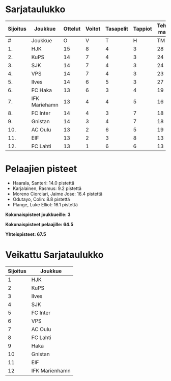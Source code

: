 # Sarjataulukko
| Sijoitus | Joukkue | Ottelut | Voitot | Tasapelit | Tappiot | Tehdyt maalit | Päästetyt maalit | Maaliero | Syötöt |
|----------|---------|---------|--------|-----------|---------|----------------|-------------------|----------|-------|
|# | Joukkue | O | V | T | H | TM | PM | ME | S | L | L% | R | KK | PK | PA | P|
|1. | HJK | 15 | 8 | 4 | 3 | 28 | 15 | 13 | 22 | 190 | 14,74 | 162 | 27 | 1 | 21 | 28|
|2. | KuPS | 14 | 7 | 4 | 3 | 24 | 15 | 9 | 12 | 155 | 15,48 | 147 | 22 | 1 | 20 | 25|
|3. | SJK | 14 | 7 | 4 | 3 | 24 | 19 | 5 | 18 | 158 | 15,19 | 179 | 34 | 0 | 25 | 25|
|4. | VPS | 14 | 7 | 4 | 3 | 23 | 18 | 5 | 15 | 165 | 13,94 | 169 | 26 | 0 | 24 | 25|
|5. | Ilves | 14 | 6 | 5 | 3 | 27 | 17 | 10 | 23 | 171 | 15,79 | 166 | 36 | 3 | 25 | 23|
|6. | FC Haka | 13 | 6 | 3 | 4 | 19 | 18 | 1 | 16 | 105 | 18,10 | 162 | 36 | 1 | 24 | 21|
|7. | IFK Mariehamn | 13 | 4 | 4 | 5 | 16 | 18 | -2 | 8 | 101 | 15,84 | 146 | 34 | 2 | 17 | 16|
|8. | FC Inter | 14 | 4 | 3 | 7 | 18 | 24 | -6 | 13 | 135 | 13,33 | 142 | 38 | 2 | 20 | 15|
|9. | Gnistan | 14 | 3 | 4 | 7 | 18 | 26 | -8 | 13 | 124 | 14,52 | 156 | 45 | 1 | 18 | 13|
|10. | AC Oulu | 13 | 2 | 6 | 5 | 19 | 24 | -5 | 13 | 117 | 16,24 | 181 | 40 | 2 | 17 | 12|
|11. | EIF | 13 | 2 | 3 | 8 | 13 | 23 | -10 | 7 | 94 | 13,83 | 135 | 44 | 4 | 18 | 9|
|12. | FC Lahti | 13 | 1 | 6 | 6 | 13 | 25 | -12 | 10 | 107 | 12,15 | 136 | 29 | 1 | 22 | 9|

# Pelaajien pisteet
* Haarala, Santeri: 14.0 pistettä
* Karjalainen, Rasmus: 9.2 pistettä
* Moreno Ciorciari, Jaime Jose: 16.4 pistettä
* Odutayo, Colin: 8.8 pistettä
* Plange, Luke Elliot: 16.1 pistettä

**Kokonaispisteet joukkueille: 3**

**Kokonaispisteet pelaajille: 64.5**

**Yhteispisteet: 67.5**

# Veikattu Sarjataulukko
| Sijoitus | Joukkue |
|----------|---------|
| 1 | HJK |
| 2 | KuPS |
| 3 | Ilves |
| 4 | SJK |
| 5 | FC Inter |
| 6 | VPS |
| 7 | AC Oulu |
| 8 | FC Lahti |
| 9 | Haka |
| 10 | Gnistan |
| 11 | EIF |
| 12 | IFK Marienhamn |
